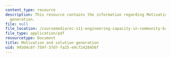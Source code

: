 ```yaml
---
content_type: resource
description: This resource contains the information regarding Motivation and solution
  generation.
file: null
file_location: /coursemedia/ec-s11-engineering-capacity-in-community-based-healthcare-fall-2005/993d4c8f759f37d7fa25e9c72428456f_MITEC_S11F05_link_motivation.pdf
file_type: application/pdf
resourcetype: Document
title: Motivation and solution generation
uid: 993d4c8f-759f-37d7-fa25-e9c72428456f
---
```

